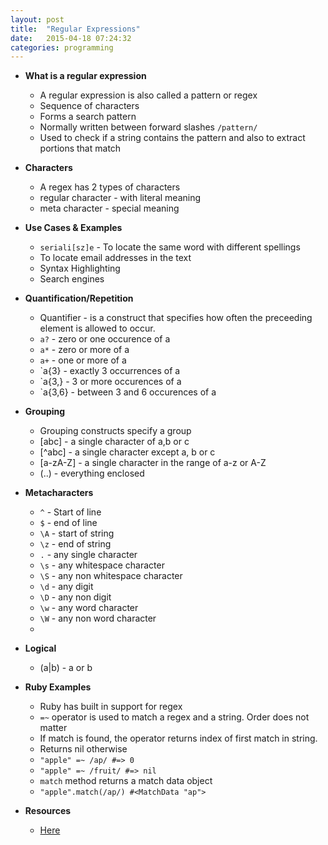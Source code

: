 ```yaml
---
layout: post
title:  "Regular Expressions"
date:   2015-04-18 07:24:32
categories: programming
---
```


* __What is a regular expression__
  * A regular expression is also called a pattern or regex
  * Sequence of characters 
  * Forms a search pattern
  * Normally written between forward slashes `/pattern/`
  * Used to check if a string contains the pattern and also to extract portions that match

* __Characters__
  * A regex has 2 types of characters
  * regular character - with literal meaning
  * meta character - special meaning

* __Use Cases & Examples__
  * `seriali[sz]e` - To locate the same word with different spellings
  * To locate email addresses in the text
  * Syntax Highlighting
  * Search engines

* __Quantification/Repetition__
  * Quantifier - is a construct that specifies how often the preceeding element is allowed to occur. 
  * `a?` - zero or one occurence of a
  * `a*` - zero or more of a
  * `a+` - one or more of a
  * `a{3} - exactly 3 occurrences of a
  * `a{3,} - 3 or more occurences of a
  * `a{3,6} - between 3 and 6 occurences of a

* __Grouping__
  * Grouping constructs specify a group
  * [abc] - a single character of a,b or c
  * [^abc] - a single character except a, b or c
  * [a-zA-Z] - a single character in the range of a-z or A-Z
  * (..) - everything enclosed

* __Metacharacters__
  * `^` - Start of line
  * `$` - end of line
  * `\A` - start of string
  * `\z` - end of string
  * `.` - any single character
  * `\s` - any whitespace character
  * `\S` - any non whitespace character
  * `\d` - any digit
  * `\D` - any non digit
  * `\w` - any word character
  * `\W` - any non word character 
  * 

* __Logical__
  * (a|b) - a or b

* __Ruby Examples__
  * Ruby has built in support for regex
  * `=~` operator is used to match a regex and a string. Order does not matter
  * If match is found, the operator returns index of first match in string.
  * Returns nil otherwise
  * `"apple" =~ /ap/ #=> 0` 
  * `"apple" =~ /fruit/ #=> nil` 
  * `match` method returns a match data object
  * `"apple".match(/ap/) #<MatchData "ap">`

* __Resources__
  * [Here](rubular.com)